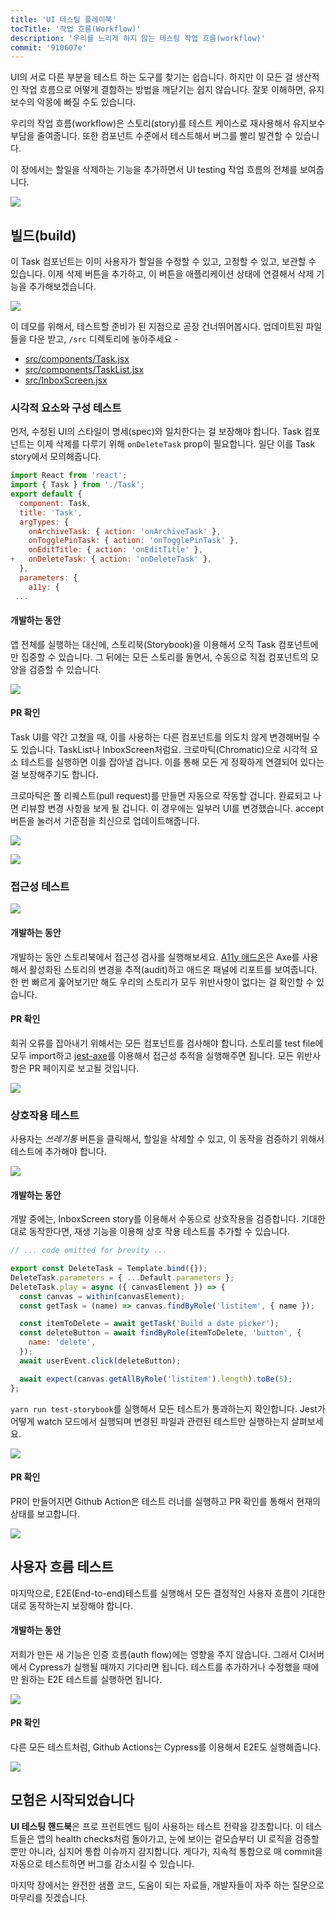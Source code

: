 ```yaml
---
title: 'UI 테스팅 플레이북'
tocTitle: '작업 흐름(Workflow)'
description: '우리를 느리게 하지 않는 테스팅 작업 흐름(workflow)'
commit: '910607e'
---
```


UI의 서로 다른 부분을 테스트 하는 도구를 찾기는 쉽습니다. 하지만 이 모든 걸 생산적인 작업 흐름으로 어떻게 결합하는 방법을 깨닫기는 쉽지 않습니다. 잘못 이해하면, 유지보수의 악몽에 빠질 수도 있습니다.

우리의 작업 흐름(workflow)은 스토리(story)를 테스트 케이스로 재사용해서 유지보수 부담을 줄여줍니다. 또한 컴포넌트 수준에서 테스트해서 버그를 빨리 발견할 수 있습니다.

이 장에서는 할일을 삭제하는 기능을 추가하면서 UI testing 작업 흐름의 전체를 보여줍니다.

![](/ui-testing-handbook/workflow-ui-testing.png)

## 빌드(build)

이 Task 컴포넌트는 이미 사용자가 할일을 수정할 수 있고, 고정할 수 있고, 보관할 수 있습니다. 이제 삭제 버튼을 추가하고, 이 버튼을 애플리케이션 상태에 연결해서 삭제 기능을 추가해보겠습니다.

![](/ui-testing-handbook/add-delete-button.png)

이 데모를 위해서, 테스트할 준비가 된 지점으로 곧장 건너뛰어봅시다. 업데이트된 파일들을 다운 받고, `/src` 디렉토리에 놓아주세요 -

- [src/components/Task.jsx](https://raw.githubusercontent.com/chromaui/ui-testing-guide-code/910607eb1d6c9a593c9577ad6eb0e074a9b762d8/src/components/Task.jsx)
- [src/components/TaskList.jsx](https://raw.githubusercontent.com/chromaui/ui-testing-guide-code/910607eb1d6c9a593c9577ad6eb0e074a9b762d8/src/components/TaskList.jsx)
- [src/InboxScreen.jsx](https://raw.githubusercontent.com/chromaui/ui-testing-guide-code/910607eb1d6c9a593c9577ad6eb0e074a9b762d8/src/InboxScreen.jsx)

### 시각적 요소와 구성 테스트

먼저, 수정된 UI의 스타일이 명세(spec)와 일치한다는 걸 보장해야 합니다. Task 컴포넌트는 이제 삭제를 다루기 위해 `onDeleteTask` prop이 필요합니다. 일단 이를 Task story에서 모의해줍니다.

```diff:title=src/components/Task.stories.js
import React from 'react';
import { Task } from './Task';
export default {
  component: Task,
  title: 'Task',
  argTypes: {
    onArchiveTask: { action: 'onArchiveTask' },
    onTogglePinTask: { action: 'onTogglePinTask' },
    onEditTitle: { action: 'onEditTitle' },
+   onDeleteTask: { action: 'onDeleteTask' },
  },
  parameters: {
    a11y: {
 ...
```

#### 개발하는 동안

앱 전체를 실행하는 대신에, 스토리북(Storybook)을 이용해서 오직 Task 컴포넌트에만 집중할 수 있습니다. 그 뒤에는 모든 스토리를 돌면서, 수동으로 직접 컴포넌트의 모양을 검증할 수 있습니다.

![](/ui-testing-handbook/task-stories.gif)

#### PR 확인

Task UI를 약간 고쳤을 때, 이를 사용하는 다른 컴포넌트를 의도치 않게 변경해버릴 수도 있습니다. TaskList나 InboxScreen처럼요. 크로마틱(Chromatic)으로 시각적 요소 테스트를 실행하면 이를 잡아낼 겁니다. 이를 통해 모든 게 정확하게 연결되어 있다는 걸 보장해주기도 합니다.

크로마틱은 풀 리퀘스트(pull request)를 만들면 자동으로 작동할 겁니다. 완료되고 나면 리뷰할 변경 사항을 보게 될 겁니다. 이 경우에는 일부러 UI를 변경했습니다. accept 버튼을 눌러서 기준점을 최신으로 업데이트해줍니다.

![](/ui-testing-handbook/workflow-visual-tests.png)

![](/ui-testing-handbook/workflow-visual-diff.png)

### 접근성 테스트

![](/ui-testing-handbook/task-a11y.gif)

#### 개발하는 동안

개발하는 동안 스토리북에서 접근성 검사를 실행해보세요. [A11y 애드온](https://storybook.js.org/addons/@storybook/addon-a11y)은 Axe를 사용해서 활성화된 스토리의 변경을 추적(audit)하고 애드온 패널에 리포트를 보여줍니다. 한 번 빠르게 훑어보기만 해도 우리의 스토리가 모두 위반사항이 없다는 걸 확인할 수 있습니다.

#### PR 확인

회귀 오류를 잡아내기 위해서는 모든 컴포넌트를 검사해야 합니다. 스토리를 test file에 모두 import하고 [jest-axe](https://github.com/twilio-labs/paste/blob/cd0ddad508e41cb9982a693a5160f1b7866f4e2a/packages/paste-core/components/checkbox/__tests__/checkboxdisclaimer.test.tsx#L40)를 이용해서 접근성 추적을 실행해주면 됩니다. 모든 위반사항은 PR 페이지로 보고될 것입니다.

![](/ui-testing-handbook/ci-a11y.png)

### 상호작용 테스트

사용자는 _쓰레기통_ 버튼을 클릭해서, 할일을 삭제할 수 있고, 이 동작을 검증하기 위해서 테스트에 추가해야 합니다.

![](/ui-testing-handbook/manual-interaction.gif)

#### 개발하는 동안

개발 중에는, InboxScreen story를 이용해서 수동으로 상호작용을 검증합니다. 기대한대로 동작한다면, 재생 기능을 이용해 상호 작용 테스트를 추가할 수 있습니다.

```javascript:title=src/InboxScreen.stories.js
// ... code omitted for brevity ...

export const DeleteTask = Template.bind({});
DeleteTask.parameters = { ...Default.parameters };
DeleteTask.play = async ({ canvasElement }) => {
  const canvas = within(canvasElement);
  const getTask = (name) => canvas.findByRole('listitem', { name });

  const itemToDelete = await getTask('Build a date picker');
  const deleteButton = await findByRole(itemToDelete, 'button', {
    name: 'delete',
  });
  await userEvent.click(deleteButton);

  await expect(canvas.getAllByRole('listitem').length).toBe(5);
};
```

`yarn run test-storybook`를 실행해서 모든 테스트가 통과하는지 확인합니다. Jest가 어떻게 watch 모드에서 실행되며 변경된 파일과 관련된 테스트만 실행하는지 살펴보세요.

![](/ui-testing-handbook/test-runner-delete.png)

#### PR 확인

PR이 만들어지면 Github Action은 테스트 러너를 실행하고 PR 확인를 통해서 현재의 상태를 보고합니다.

![](/ui-testing-handbook/test-runner-ci.png)

## 사용자 흐름 테스트

마지막으로, E2E(End-to-end)테스트를 실행해서 모든 결정적인 사용자 흐름이 기대한대로 동작하는지 보장해야 합니다.

#### 개발하는 동안

저희가 만든 새 기능은 인증 흐름(auth flow)에는 영향을 주지 않습니다. 그래서 CI서버에서 Cypress가 실행될 때까지 기다리면 됩니다. 테스트를 추가하거나 수정했을 때에만 원하는 E2E 테스트를 실행하면 됩니다.

![](/ui-testing-handbook/auth-flow.png)

#### PR 확인

다른 모든 테스트처럼, Github Actions는 Cypress를 이용해서 E2E도 실행해줍니다.

![](/ui-testing-handbook/user-flow-ci.png)

## 모험은 시작되었습니다

**UI 테스팅 핸드북**은 프로 프런트엔드 팀이 사용하는 테스트 전략을 강조합니다. 이 테스트들은 앱의 health checks처럼 돌아가고, 눈에 보이는 겉모습부터 UI 로직을 검증할 뿐만 아니라, 심지어 통합 이슈까지 감지합니다. 게다가, 지속적 통합으로 매 commit을 자동으로 테스트하면 버그를 감소시킬 수 있습니다.

마지막 장에서는 완전한 샘플 코드, 도움이 되는 자료들, 개발자들이 자주 하는 질문으로 마무리를 짓겠습니다.
